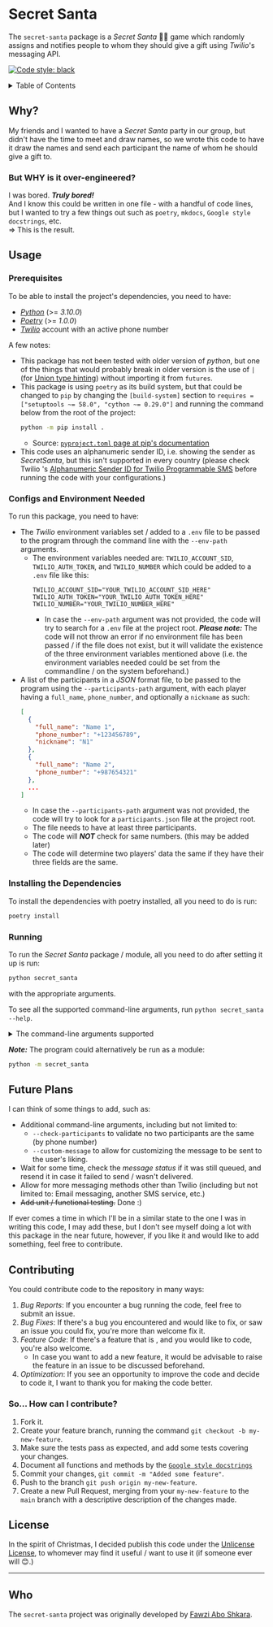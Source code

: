 # Secret Santa

The `secret-santa` package is a _Secret Santa_ 🎅🎄 game which randomly assigns and notifies people to whom they should give a gift using _Twilio_'s messaging API.

[![Code style: black](https://img.shields.io/badge/code%20style-black-000000.svg)](https://github.com/psf/black)

<details>
  <summary>Table of Contents</summary>

  1. [Why?](#why)
     1. [But WHY is it over-engineered?](#but-why-is-it-over-engineered)
  2. [Usage](#usage)
     1. [Prerequisites](#prerequisites)
     2. [Configs and Environment Needed](#configs-and-environment-needed)
     3. [Installing the Dependencies](#installing-the-dependencies)
     4. [Running](#running)
  3. [Future Plans](#future-plans)
  4. [Contributing](#contributing)
     1. [So... How can I contribute?](#so-how-can-i-contribute)
  5. [License](#license)
  6. [Who](#who)
</details>

## Why?

My friends and I wanted to have a _Secret Santa_ party in our group, but didn't have the time to meet and draw names, so we wrote this code to have it draw the names and send each participant the name of whom he should give a gift to.

### But WHY is it over-engineered?

I was bored. **_Truly bored!_**  
And I know this could be written in one file - with a handful of code lines, but I wanted to try a few things out such as `poetry`, `mkdocs`, `Google style docstrings`, etc.  
=> This is the result.

## Usage

### Prerequisites

To be able to install the project's dependencies, you need to have:

* [_Python_](https://www.python.org/) (>= _3.10.0_)
* [_Poetry_](https://python-poetry.org/) (>= _1.0.0_)
* [_Twilio_](https://www.twilio.com/) account with an active phone number

A few notes:
* This package has not been tested with older version of _python_, but one of the things that would probably break in older version is the use of `|` (for [Union type hinting](https://python.org/dev/peps/pep-0604/)) without importing it from `futures`.
* This package is using `poetry` as its build system, but that could be changed to `pip` by changing the `[build-system]` section to `requires = ["setuptools ~= 58.0", "cython ~= 0.29.0"]` and running the command below from the root of the project:
  ```bash
  python -m pip install .
  ```
  * Source: [`pyproject.toml` page at pip's documentation](https://pip.pypa.io/en/stable/reference/build-system/pyproject-toml/)
* This code uses an alphanumeric sender ID, i.e. showing the sender as _SecretSanta_, but this isn't supported in every country (please check Twilio 's [Alphanumeric Sender ID for Twilio Programmable SMS](https://support.twilio.com/hc/en-us/articles/223181348-Alphanumeric-Sender-ID-for-Twilio-Programmable-SMS#h_01F4SJZWGMP5RVAJ254VX63A26) before running the code with your configurations.)


### Configs and Environment Needed

To run this package, you need to have:
* The _Twilio_ environment variables set / added to a `.env` file to be passed to the program through the command line with the `--env-path` arguments.
  * The environment variables needed are: `TWILIO_ACCOUNT_SID`, `TWILIO_AUTH_TOKEN`, and `TWILIO_NUMBER` which could be added to a `.env` file like this:
    ```env
    TWILIO_ACCOUNT_SID="YOUR_TWILIO_ACCOUNT_SID_HERE"
    TWILIO_AUTH_TOKEN="YOUR_TWILIO_AUTH_TOKEN_HERE"
    TWILIO_NUMBER="YOUR_TWILIO_NUMBER_HERE"
    ```
    * In case the `--env-path` argument was not provided, the code will try to search for a `.env` file at the project root. **_Please note:_** The code will not throw an error if no environment file has been passed / if the file does not exist, but it will validate the existence of the three environment variables mentioned above (i.e. the environment variables needed could be set from the commandline / on the system beforehand.)
* A list of the participants in a _JSON_ format file, to be passed to the program using the `--participants-path` argument, with each player having a `full_name`, `phone_number`, and optionally a `nickname` as such:
  ```json
  [
    {
      "full_name": "Name 1",
      "phone_number": "+123456789",
      "nickname": "N1"
    },
    {
      "full_name": "Name 2",
      "phone_number": "+987654321"
    },
    ...
  ]
  ```
  * In case the `--participants-path` argument was not provided, the code will try to look for a `participants.json` file at the project root.
  * The file needs to have at least three participants.
  * The code will **_NOT_** check for same numbers. (this may be added later)
  * The code will determine two players' data the same if they have their three fields are the same.

### Installing the Dependencies

To install the dependencies with poetry installed, all you need to do is run:

```bash
poetry install
```

### Running

To run the _Secret Santa_ package / module, all you need to do after setting it up is run:

```bash
python secret_santa
```

with the appropriate arguments.

To see all the supported command-line arguments, run `python secret_santa --help`.

<details>
  <summary>The command-line arguments supported</summary>
  
  ```console
  ❯ python secret_santa --help
   ____                     _      ____              _
  / ___|  ___  ___ _ __ ___| |_   / ___|  __ _ _ __ | |_ __ _
  \___ \ / _ \/ __| '__/ _ \ __|  \___ \ / _` | '_ \| __/ _` |
   ___) |  __/ (__| | |  __/ |_    ___) | (_| | | | | || (_| |
  |____/ \___|\___|_|  \___|\__|  |____/ \__,_|_| |_|\__\__,_|
  
  
  usage: secret_santa [-h] [--env-path ENV_PATH] [--participants-path PARTICIPANTS_PATH] [--show-arrangement] [--dry-run] [-log {critical,error,warn,warning,info,debug}]
  
  Welcome to the Secret Santa Organizer, in which each participant gets one other participant assigned, to whom he should bring a gift!
  
  options:
    -h, --help            show this help message and exit
    --env-path ENV_PATH   path to the .env file containing the required secrets
                          If omitted - will try to load the "{project_root}/.env".
                          --> Note: No error will be raised in case --env-path is not provided and no "{project_root}/.env" exists.
    --participants-path PARTICIPANTS_PATH
                          path to the "Secret Santa" participants JSON
                          If omitted - will try to load "{project_root}/participants.json".
    --show-arrangement    show the final arrangement (participant -> receiver)
                          --> Note: The --show-arrangement is shown as logged INFO, which means setting the logger any higher will not show the arrangements as expected.
                          --> Personal Request: Please keep it fun and use this only for development-testing purposes / if you're a non-participating admin.
    --dry-run             run the program without actually sending the message
    -log {critical,error,warn,warning,info,debug}, --logging-level {critical,error,warn,warning,info,debug}
                          set the main logging level of the program loggers (Defaults to "info")
  
  Merry Christmas! and have lots of fun :)
```
</details>

**_Note:_** The program could alternatively be run as a module:

```bash
python -m secret_santa
```

## Future Plans

I can think of some things to add, such as:

* Additional command-line arguments, including but not limited to:
  * `--check-participants` to validate no two participants are the same (by phone number)
  * `--custom-message` to allow for customizing the message to be sent to the user's liking.
* Wait for some time, check the _message status_ if it was still queued, and resend it in case it failed to send / wasn't delivered.
* Allow for more messaging methods other than Twilio (including but not limited to: Email messaging, another SMS service, etc.)
* ~~Add unit / functional testing.~~ Done :)

If ever comes a time in which I'll be in a similar state to the one I was in writing this code, I may add these, but I don't see myself doing a lot with this package in the near future, however, if you like it and would like to add something, feel free to contribute.

## Contributing

You could contribute code to the repository in many ways:

1. _Bug Reports_: If you encounter a bug running the code, feel free to submit an issue.
2. _Bug Fixes_: If there's a bug you encountered and would like to fix, or saw an issue you could fix, you're more than welcome fix it.
3. _Feature Code_: If there's a feature that is , and you would like to code, you're also welcome.
    * In case you want to add a new feature, it would be advisable to raise the feature in an issue to be discussed beforehand.
4. _Optimization_: If you see an opportunity to improve the code and decide to code it, I want to thank you for making the code better.

### So... How can I contribute?

1. Fork it.
2. Create your feature branch, running the command `git checkout -b my-new-feature`.
3. Make sure the tests pass as expected, and add some tests covering your changes.
4. Document all functions and methods by the [`Google style docstrings`](https://google.github.io/styleguide/pyguide.html#38-comments-and-docstrings)
5. Commit your changes, `git commit -m "Added some feature"`.
6. Push to the branch `git push origin my-new-feature`.
7. Create a new Pull Request, merging from your `my-new-feature` to the `main` branch with a descriptive description of the changes made.

## License

In the spirit of Christmas, I decided publish this code under the [Unlicense License](./LICENSE), to whomever may find it useful / want to use it (if someone ever will 😊.)

---

## Who

The `secret-santa` project was originally developed by [Fawzi Abo Shkara](https://github.com/FawziAS/).
